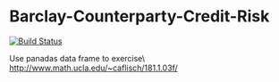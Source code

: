 # Barclay-Counterparty-Credit-Risk
[![Build Status](https://www.travis-ci.org/Gonewiththewind4/Barclay-Counterparty-Credit-Risk.svg?branch=master)](https://www.travis-ci.org/Gonewiththewind4/Barclay-Counterparty-Credit-Risk)

Use panadas data frame to exercise\\
http://www.math.ucla.edu/~caflisch/181.1.03f/
